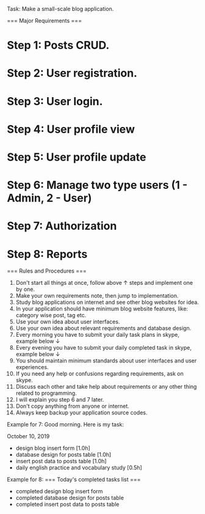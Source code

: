 Task: Make a small-scale blog application.

=== Major Requirements ===
# Step 1: Posts CRUD.
# Step 2: User registration.
# Step 3: User login.
# Step 4: User profile view
# Step 5: User profile update
# Step 6: Manage two type users (1 - Admin, 2 - User)
# Step 7: Authorization
# Step 8: Reports

=== Rules and Procedures ===
1. Don't start all things at once, follow above ↑ steps and implement one by one.
2. Make your own requirements note, then jump to implementation.
3. Study blog applications on internet and see other blog websites for idea.
4. In your application should have minimum blog website features, like: category wise post, tag etc.
5. Use your own idea about user interfaces.
6. Use your own idea about relevant requirements and database design.
7. Every morning you have to submit your daily task plans in skype, example below ↓
8. Every evening you have to submit your daily completed task in skype, example below ↓
9. You should maintain minimum standards about user interfaces and user experiences.
10. If you need any help or confusions regarding requirements, ask on skype.
11. Discuss each other and take help about requirements or any other thing related to programming.
12. I will explain you step 6 and 7 later.
13. Don't copy anything from anyone or internet.
14. Always keep backup your application source codes.

Example for 7:
Good morning. Here is my task:

October 10, 2019
- design blog insert form [1.0h]
- database design for posts table [1.0h]
- insert post data to posts table [1.0h]
- daily english practice and vocabulary study [0.5h]

Example for 8:
=== Today's completed tasks list ===
- completed design blog insert form
- completed database design for posts table
- completed insert post data to posts table
